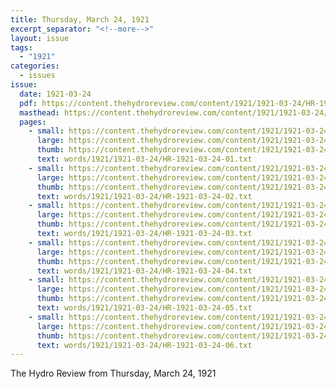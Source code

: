```yaml
---
title: Thursday, March 24, 1921
excerpt_separator: "<!--more-->"
layout: issue
tags:
  - "1921"
categories:
  - issues
issue:
  date: 1921-03-24
  pdf: https://content.thehydroreview.com/content/1921/1921-03-24/HR-1921-03-24.pdf
  masthead: https://content.thehydroreview.com/content/1921/1921-03-24/masthead/HR-1921-03-24.jpg
  pages:
    - small: https://content.thehydroreview.com/content/1921/1921-03-24/small/HR-1921-03-24-01.jpg
      large: https://content.thehydroreview.com/content/1921/1921-03-24/large/HR-1921-03-24-01.jpg
      thumb: https://content.thehydroreview.com/content/1921/1921-03-24/thumbnails/HR-1921-03-24-01.jpg
      text: words/1921/1921-03-24/HR-1921-03-24-01.txt
    - small: https://content.thehydroreview.com/content/1921/1921-03-24/small/HR-1921-03-24-02.jpg
      large: https://content.thehydroreview.com/content/1921/1921-03-24/large/HR-1921-03-24-02.jpg
      thumb: https://content.thehydroreview.com/content/1921/1921-03-24/thumbnails/HR-1921-03-24-02.jpg
      text: words/1921/1921-03-24/HR-1921-03-24-02.txt
    - small: https://content.thehydroreview.com/content/1921/1921-03-24/small/HR-1921-03-24-03.jpg
      large: https://content.thehydroreview.com/content/1921/1921-03-24/large/HR-1921-03-24-03.jpg
      thumb: https://content.thehydroreview.com/content/1921/1921-03-24/thumbnails/HR-1921-03-24-03.jpg
      text: words/1921/1921-03-24/HR-1921-03-24-03.txt
    - small: https://content.thehydroreview.com/content/1921/1921-03-24/small/HR-1921-03-24-04.jpg
      large: https://content.thehydroreview.com/content/1921/1921-03-24/large/HR-1921-03-24-04.jpg
      thumb: https://content.thehydroreview.com/content/1921/1921-03-24/thumbnails/HR-1921-03-24-04.jpg
      text: words/1921/1921-03-24/HR-1921-03-24-04.txt
    - small: https://content.thehydroreview.com/content/1921/1921-03-24/small/HR-1921-03-24-05.jpg
      large: https://content.thehydroreview.com/content/1921/1921-03-24/large/HR-1921-03-24-05.jpg
      thumb: https://content.thehydroreview.com/content/1921/1921-03-24/thumbnails/HR-1921-03-24-05.jpg
      text: words/1921/1921-03-24/HR-1921-03-24-05.txt
    - small: https://content.thehydroreview.com/content/1921/1921-03-24/small/HR-1921-03-24-06.jpg
      large: https://content.thehydroreview.com/content/1921/1921-03-24/large/HR-1921-03-24-06.jpg
      thumb: https://content.thehydroreview.com/content/1921/1921-03-24/thumbnails/HR-1921-03-24-06.jpg
      text: words/1921/1921-03-24/HR-1921-03-24-06.txt
---
```


The Hydro Review from Thursday, March 24, 1921

<!--more-->

